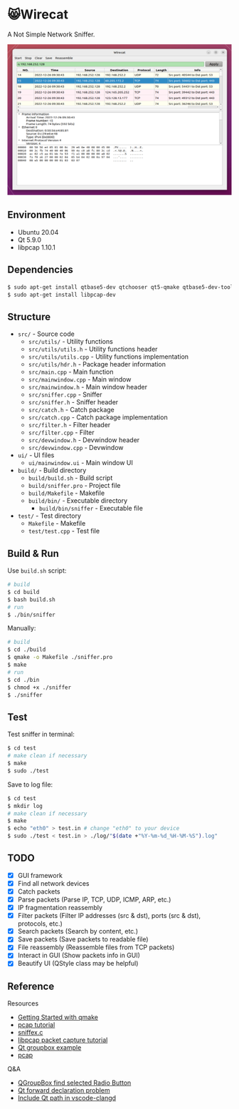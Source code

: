 :smile_cat:Wirecat
======

A Not Simple Network Sniffer.

![demo](doc/demo/demo.png)

Environment
-----
* Ubuntu 20.04
* Qt 5.9.0
* libpcap 1.10.1

Dependencies
-----
```bash
$ sudo apt-get install qtbase5-dev qtchooser qt5-qmake qtbase5-dev-tools
$ sudo apt-get install libpcap-dev
```

Structure
-----
* `src/` - Source code
  * `src/utils/` - Utility functions
  * `src/utils/utils.h` - Utility functions header
  * `src/utils/utils.cpp` - Utility functions implementation
  * `src/utils/hdr.h` - Package header information
  * `src/main.cpp` - Main function
  * `src/mainwindow.cpp` - Main window
  * `src/mainwindow.h` - Main window header
  * `src/sniffer.cpp` - Sniffer
  * `src/sniffer.h` - Sniffer header
  * `src/catch.h` - Catch package
  * `src/catch.cpp` - Catch package implementation
  * `src/filter.h` - Filter header
  * `src/filter.cpp` - Filter
  * `src/devwindow.h` - Devwindow header
  * `src/devwindow.cpp` - Devwindow
* `ui/` - UI files
  * `ui/mainwindow.ui` - Main window UI
* `build/` - Build directory
  * `build/build.sh` - Build script
  * `build/sniffer.pro` - Project file
  * `build/Makefile` - Makefile
  * `build/bin/` - Executable directory
    * `build/bin/sniffer` - Executable file
* `test/` - Test directory
  * `Makefile` - Makefile
  * `test/test.cpp` - Test file

Build & Run
-----

Use `build.sh` script: 


```bash
# build
$ cd build
$ bash build.sh
# run
$ ./bin/sniffer
```

Manually: 

```bash
# build
$ cd ./build
$ qmake -o Makefile ./sniffer.pro
$ make
# run
$ cd ./bin
$ chmod +x ./sniffer 
$ ./sniffer
```

Test
-----

Test sniffer in terminal: 

```bash
$ cd test
# make clean if necessary
$ make
$ sudo ./test
```

Save to log file: 

```bash
$ cd test
$ mkdir log
# make clean if necessary
$ make
$ echo "eth0" > test.in # change "eth0" to your device
$ sudo ./test < test.in > ./log/"$(date +"%Y-%m-%d_%H-%M-%S").log"
```

TODO
-----
* [x] GUI framework
* [x] Find all network devices
* [x] Catch packets
* [x] Parse packets (Parse IP, TCP, UDP, ICMP, ARP, etc.)
* [x] IP fragmentation reassembly
* [x] Filter packets (Filter IP addresses (src & dst), ports (src & dst), protocols, etc.)
* [x] Search packets (Search by content, etc.)
* [x] Save packets (Save packets to readable file)
* [x] File reassembly (Reassemble files from TCP packets)
* [x] Interact in GUI (Show packets info in GUI)
* [x] Beautify UI (QStyle class may be helpful)

Reference
-----
Resources
* [Getting Started with qmake](https://doc.qt.io/qt-6.2/qmake-tutorial.html)
* [pcap tutorial](https://www.tcpdump.org/pcap.html)
* [sniffex.c](https://www.tcpdump.org/other/sniffex.c)
* [libpcap packet capture tutorial](http://yuba.stanford.edu/~casado/pcap/)
* [Qt groupbox example](https://doc.qt.io/qt-5/qtwidgets-widgets-groupbox-example.html)
* [pcap](https://www.tcpdump.org/manpages/pcap.3pcap.html)

Q&A
* [QGroupBox find selected Radio Button](https://stackoverflow.com/questions/43106746/qgroupbox-find-selected-radio-button)
* [Qt forward declaration problem](https://stackoverflow.com/questions/21113581/qt-invalid-use-of-incomplete-type-and-forward-declaration)
* [Include Qt path in vscode-clangd](https://stackoverflow.com/questions/61206703/is-there-includepath-option-in-clangd#answer-69269142)
